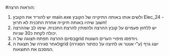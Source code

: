 #הוראות הרצה:
1. יש להוריד את הקובץ main.exe ולשים אותו באותה התיקייה של הקובץ Elec_24 - חשוב שיהיו באותה תיקייה אחרת התכנית לא תרוץ!
2. יש ללחוץ פעמיים על קובץ ההרצה ולהמתין להרצת התכנית. שימו לב שההרצה יכולה לקחת כ30 שניות.
3. בסיום ההרצה תפתח תצוגה של הgrid ויודפסו מיפויי הערים השונות.
4. לאחר סגירה של תצוגת הgrid (ע"י אנטר או לחיצה על כפתור הסגירה) יוצג גרף המסכם את התוצאות.
